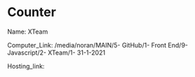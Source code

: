 # Counter

Name: XTeam

Computer_Link: /media/noran/MAIN/5- GitHub/1- Front End/9- Javascript/2- XTeam/1- 31-1-2021

Hosting_link: 

